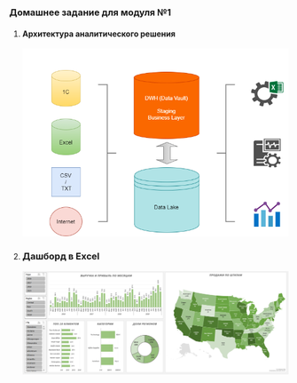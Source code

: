 ### Домашнее задание для модуля №1

1. #### Архитектура аналитического решения
   
   ![Схема](https://github.com/EvgeniyLezh/data-engineering-study/blob/main/module01/Архитектура%20аналитического%20решения%20(схема).png)
   

2. ### Дашборд в Excel

   ![Схема](https://github.com/EvgeniyLezh/data-engineering-study/blob/main/module01/Excel%20dashboard.png)